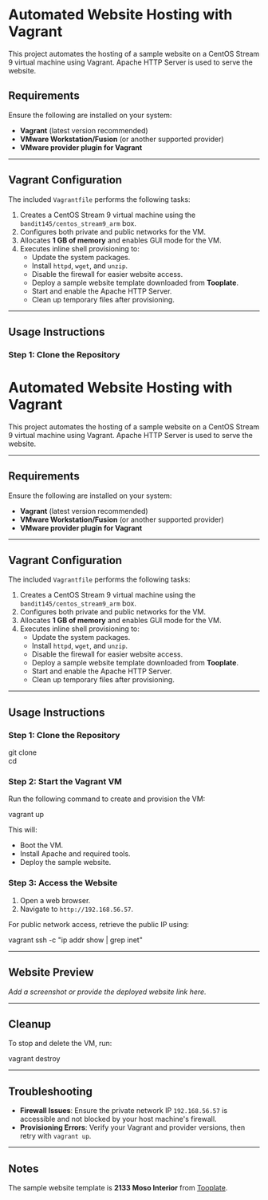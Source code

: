 

# Automated Website Hosting with Vagrant  

This project automates the hosting of a sample website on a CentOS Stream 9 virtual machine using Vagrant. Apache HTTP Server is used to serve the website. 


## Requirements  

Ensure the following are installed on your system:  

- **Vagrant** (latest version recommended)  
- **VMware Workstation/Fusion** (or another supported provider)  
- **VMware provider plugin for Vagrant**  

---

## Vagrant Configuration  

The included `Vagrantfile` performs the following tasks:  

1. Creates a CentOS Stream 9 virtual machine using the `bandit145/centos_stream9_arm` box.  
2. Configures both private and public networks for the VM.  
3. Allocates **1 GB of memory** and enables GUI mode for the VM.  
4. Executes inline shell provisioning to:  
   - Update the system packages.  
   - Install `httpd`, `wget`, and `unzip`.  
   - Disable the firewall for easier website access.  
   - Deploy a sample website template downloaded from **Tooplate**.  
   - Start and enable the Apache HTTP Server.  
   - Clean up temporary files after provisioning.  

---

## Usage Instructions  

### Step 1: Clone the Repository  
###

# Automated Website Hosting with Vagrant  

This project automates the hosting of a sample website on a CentOS Stream 9 virtual machine using Vagrant. Apache HTTP Server is used to serve the website.  

---

## Requirements  

Ensure the following are installed on your system:  

- **Vagrant** (latest version recommended)  
- **VMware Workstation/Fusion** (or another supported provider)  
- **VMware provider plugin for Vagrant**  

---

## Vagrant Configuration  

The included `Vagrantfile` performs the following tasks:  

1. Creates a CentOS Stream 9 virtual machine using the `bandit145/centos_stream9_arm` box.  
2. Configures both private and public networks for the VM.  
3. Allocates **1 GB of memory** and enables GUI mode for the VM.  
4. Executes inline shell provisioning to:  
   - Update the system packages.  
   - Install `httpd`, `wget`, and `unzip`.  
   - Disable the firewall for easier website access.  
   - Deploy a sample website template downloaded from **Tooplate**.  
   - Start and enable the Apache HTTP Server.  
   - Clean up temporary files after provisioning.  

---

## Usage Instructions  

### Step 1: Clone the Repository  

git clone <repository-url>  
cd <repository-folder>

### Step 2: Start the Vagrant VM  

Run the following command to create and provision the VM:  

vagrant up

This will:  
- Boot the VM.  
- Install Apache and required tools.  
- Deploy the sample website.  

### Step 3: Access the Website  

1. Open a web browser.  
2. Navigate to `http://192.168.56.57`.  

For public network access, retrieve the public IP using:  

vagrant ssh -c "ip addr show | grep inet"

---

## Website Preview  

_Add a screenshot or provide the deployed website link here._  

---

## Cleanup  

To stop and delete the VM, run:  

vagrant destroy

---

## Troubleshooting  

- **Firewall Issues**: Ensure the private network IP `192.168.56.57` is accessible and not blocked by your host machine's firewall.  
- **Provisioning Errors**: Verify your Vagrant and provider versions, then retry with `vagrant up`.  

---

## Notes  

The sample website template is **2133 Moso Interior** from [Tooplate](https://www.tooplate.com/).  